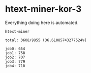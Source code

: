 # htext-miner-kor-3

Everything doing here is automated.

```
htext-miner

total: 3608/9855 (36.61085743277524%)

job0: 654
job1: 758
job2: 707
job3: 779
job4: 710
```